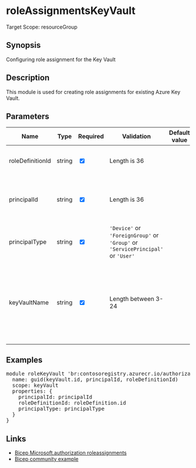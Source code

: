 ﻿# roleAssignmentsKeyVault

Target Scope: resourceGroup

## Synopsis
Configuring role assignment for the Key Vault

## Description
This module is used for creating role assignments for existing Azure Key Vault.

## Parameters
| Name | Type | Required | Validation | Default value | Description |
| -- |  -- | -- | -- | -- | -- |
| roleDefinitionId | string | <input type="checkbox" checked> | Length is 36 | <pre></pre> | The roledefinition ID you want to assign. |
| principalId | string | <input type="checkbox" checked> | Length is 36 | <pre></pre> | The AAD Object ID of the pricipal you want to assign the role to. |
| principalType | string | <input type="checkbox" checked> | `'Device'` or `'ForeignGroup'` or `'Group'` or `'ServicePrincipal'` or `'User'` | <pre></pre> | The type of principal you want to assign the role to. |
| keyVaultName | string | <input type="checkbox" checked> | Length between 3-24 | <pre></pre> | The name of the Storage Account to assign the permissions on. This Storage Account should already exist. |

## Examples
<pre>
module roleKeyVault 'br:contosoregistry.azurecr.io/authorization/roleassignments:latest' = {
  name: guid(keyVault.id, principalId, roleDefinitionId)
  scope: keyVault
  properties: {
    principalId: principalId
    roleDefinitionId: roleDefinition.id
    principalType: principalType
  }
}
</pre>

## Links
- [Bicep Microsoft.authorization roleassignments](https://learn.microsoft.com/en-us/azure/templates/microsoft.authorization/roleassignments?pivots=deployment-language-bicep)<br>
- [Bicep community example](https://github.com/your-azure-coach/ftw-ventures/blob/main/infra/modules/role-assignment-key-vault.bicep)
